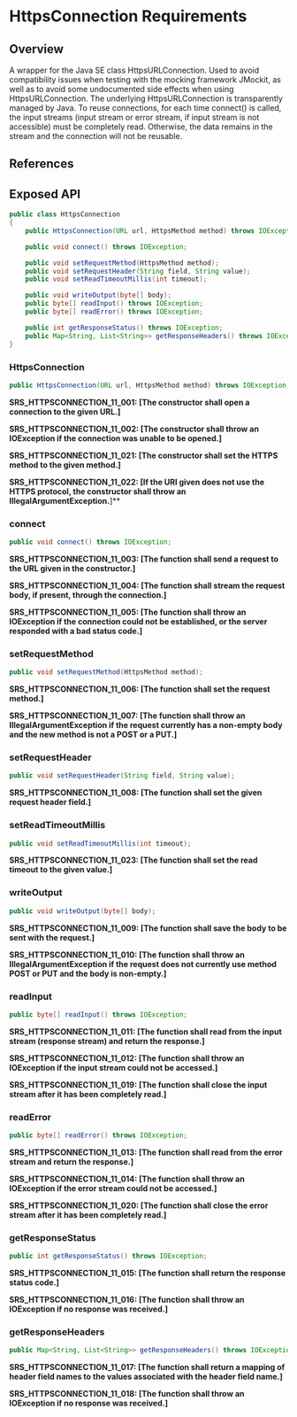 # HttpsConnection Requirements

## Overview

A wrapper for the Java SE class HttpsURLConnection. Used to avoid compatibility issues when testing with the mocking framework JMockit, as well as to avoid some undocumented side effects when using HttpsURLConnection.
The underlying HttpsURLConnection is transparently managed by Java. To reuse connections, for each time connect() is called, the input streams (input stream or error stream, if input stream is not accessible) must be completely read. Otherwise, the data remains in the stream and the connection will not be reusable.

## References

## Exposed API

```java
public class HttpsConnection
{
    public HttpsConnection(URL url, HttpsMethod method) throws IOException;

    public void connect() throws IOException;

    public void setRequestMethod(HttpsMethod method);
    public void setRequestHeader(String field, String value);
    public void setReadTimeoutMillis(int timeout);

    public void writeOutput(byte[] body);
    public byte[] readInput() throws IOException;
    public byte[] readError() throws IOException;

    public int getResponseStatus() throws IOException;
    public Map<String, List<String>> getResponseHeaders() throws IOException;
}
```


### HttpsConnection

```java
public HttpsConnection(URL url, HttpsMethod method) throws IOException;
```

**SRS_HTTPSCONNECTION_11_001: [**The constructor shall open a connection to the given URL.**]**

**SRS_HTTPSCONNECTION_11_002: [**The constructor shall throw an IOException if the connection was unable to be opened.**]**

**SRS_HTTPSCONNECTION_11_021: [**The constructor shall set the HTTPS method to the given method.**]**

**SRS_HTTPSCONNECTION_11_022: [If the URI given does not use the HTTPS protocol, the constructor shall throw an IllegalArgumentException.**]**


### connect

```java
public void connect() throws IOException;
```

**SRS_HTTPSCONNECTION_11_003: [**The function shall send a request to the URL given in the constructor.**]**

**SRS_HTTPSCONNECTION_11_004: [**The function shall stream the request body, if present, through the connection.**]**

**SRS_HTTPSCONNECTION_11_005: [**The function shall throw an IOException if the connection could not be established, or the server responded with a bad status code.**]**


### setRequestMethod

```java
public void setRequestMethod(HttpsMethod method);
```

**SRS_HTTPSCONNECTION_11_006: [**The function shall set the request method.**]**

**SRS_HTTPSCONNECTION_11_007: [**The function shall throw an IllegalArgumentException if the request currently has a non-empty body and the new method is not a POST or a PUT.**]**


### setRequestHeader

```java
public void setRequestHeader(String field, String value);
```

**SRS_HTTPSCONNECTION_11_008: [**The function shall set the given request header field.**]**


### setReadTimeoutMillis

```java
public void setReadTimeoutMillis(int timeout);
```

**SRS_HTTPSCONNECTION_11_023: [**The function shall set the read timeout to the given value.**]**


### writeOutput

```java
public void writeOutput(byte[] body);
```

**SRS_HTTPSCONNECTION_11_009: [**The function shall save the body to be sent with the request.**]**

**SRS_HTTPSCONNECTION_11_010: [**The function shall throw an IllegalArgumentException if the request does not currently use method POST or PUT and the body is non-empty.**]**


### readInput

```java
public byte[] readInput() throws IOException;
```

**SRS_HTTPSCONNECTION_11_011: [**The function shall read from the input stream (response stream) and return the response.**]**

**SRS_HTTPSCONNECTION_11_012: [**The function shall throw an IOException if the input stream could not be accessed.**]**

**SRS_HTTPSCONNECTION_11_019: [**The function shall close the input stream after it has been completely read.**]**


### readError

```java
public byte[] readError() throws IOException;
```

**SRS_HTTPSCONNECTION_11_013: [**The function shall read from the error stream and return the response.**]**

**SRS_HTTPSCONNECTION_11_014: [**The function shall throw an IOException if the error stream could not be accessed.**]**

**SRS_HTTPSCONNECTION_11_020: [**The function shall close the error stream after it has been completely read.**]**


### getResponseStatus

```java
public int getResponseStatus() throws IOException;
```

**SRS_HTTPSCONNECTION_11_015: [**The function shall return the response status code.**]**

**SRS_HTTPSCONNECTION_11_016: [**The function shall throw an IOException if no response was received.**]**


### getResponseHeaders

```java
public Map<String, List<String>> getResponseHeaders() throws IOException;
```

**SRS_HTTPSCONNECTION_11_017: [**The function shall return a mapping of header field names to the values associated with the header field name.**]**

**SRS_HTTPSCONNECTION_11_018: [**The function shall throw an IOException if no response was received.**]**